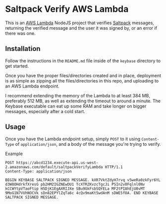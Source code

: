 # Saltpack Verify AWS Lambda

This is an [AWS Lambda](https://aws.amazon.com/lambda/) NodeJS project that verifies [Saltpack](https://saltpack.org/) messages, returning the verified message and the user it was signed by, or an error if there was one.

## Installation

Follow the instructions in the `README.md` file inside of the `keybase` directory to get started.

Once you have the proper files/directories created and in place, deployment is as simple as zipping all the files/directories in this repo, and uploading to an AWS Lambda endpoint.

I recommend extending the memory of the Lambda to at least 384 MB, preferably 512 MB, as well as extending the timeout to around a minute. The Keybase executable can eat up some RAM and take longer on bigger messages, especially after a cold start.

## Usage

Once you have the Lambda endpoint setup, simply `POST` to it using `Content-Type` of `application/json`, and a body of the message you're trying to verify.

Example

```
POST https://abcd1234.execute-api.us-west-2.amazonaws.com/default/saltpackVerifyLambda HTTP/1.1
Content-Type: application/json

BEGIN KEYBASE SALTPACK SIGNED MESSAGE. kXR7VktZdyH7rvq v5weRa0zkFyr6YL d3W8OHdrkfXresG pb2HM2IGZNEwDU1 TcXTRZKvzcTgcJi PSIn2v0Fqlnl0Nv kCCWYtpVTaoFtip H5DjK1EgAXRIJXe SBu9GkFsbSQYELa MF2tPIAhEjU0vMT 9MoG1N7VUhNOCVk sDn82EPYlZqTa6c 4cQv9maKt5wdAnM sDWE5fOA. END KEYBASE SALTPACK SIGNED MESSAGE.
```
